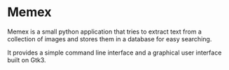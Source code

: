 # Memex

Memex is a small python application that tries to extract text from a
collection of images and stores them in a database for easy searching.

It provides a simple command line interface and a graphical user
interface built on Gtk3.
